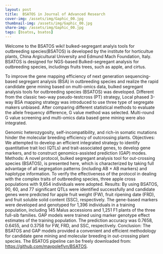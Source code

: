 ```yaml
---
layout: post
title:  BSATOS in Journal of Advanced Research
cover-img: /assets/img/Gaphic_00.jpg
thumbnail-img: /assets/img/Gaphic_00.jpg
share-img: /assets/img/Gaphic_00.jpg
tags: [bsatos, bsatos]
---
```


Welcome to the BSATOS wiki! bulked-segregant analyis tools for outbreeding species(BSATOS) is developed by the institute for horticultue plants, China Argicultural University and Edmund Mach Foundation, Italy. BSATOS is designed for NGS-based Bulked-segregant analysis for outbreeding species, includings fruits trees, such as apple, and cirtus.

To improve the gene mapping efficiency of next generation sequencing-based segregant analysis (BSA) in outbreeding species and realize the rapid candidate gene mining based on multi-omics data, bulked segregant analysis tools for outbreeding species (BSATOS) was developed. Different from the classic two-way pseudo-testcross (PT) strategy, Local phased 3-way BSA mapping strategy was introduced to use three type of segregate makers unbiased. After comparing different statistical methods to evaluate the allele frequency difference, G value method was selected. Multi-round G value screening and multi-omics data based gene mining were also integrated.

Genomic heterozygosity, self-incompatibility, and rich-in somatic mutations hinder the molecular breeding efficiency of outcrossing plants. Objectives: We attempted to develop an efficient integrated strategy to identify quantitative trait loci (QTLs) and trait-associated genes, to develop gene markers, and to construct genomics-assisted prediction (GAP) modes. Methods: A novel protocol, bulked segregant analysis tool for out-crossing species (BSATOS), is presented here, which is characterized by taking full advantage of all segregation patterns (including AB × AB markers) and haplotype information. To verify the effectiveness of the protocol in dealing with the complex traits of outbreeding species, three apple cross populations with 9,654 individuals were adopted. Results: By using BSATOS, 90, 60, and 77 significant QTLs were identified successfully and candidate genes were predicted for apple fruit weight (FW), fruit ripening date (FRD), and fruit soluble solid content (SSC), respectively. The gene-based markers were developed and genotyped for 1,396 individuals in a training population, including 145 Malus accessions and 1,251 F1 plants of the three full-sib families. GAP models were trained using marker genotype effect estimates of the training population. The prediction accuracy was 0.7658, 0.6455, and 0.3758 for FW, FRD, and SSC, respectively. Conclusion: The BSATOS and GAP models provided a convenient and efficient methodology for candidate gene mining and molecular breeding in out-crossing plant species. The BSATOS pipeline can be freely downloaded from: https://github.com/maypoleflyn/BSATOS.





